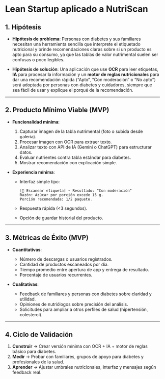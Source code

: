 # **Lean Startup aplicado a NutriScan** 

## **1. Hipótesis**

* **Hipótesis de problema**:
  Personas con diabetes y sus familiares necesitan una herramienta sencilla que interprete el etiquetado nutricional y brinde recomendaciones claras sobre si un producto es apto para su consumo, ya que las tablas de valor nutrimental suelen ser confusas o poco legibles.

* **Hipótesis de solución**:
  Una aplicación que use **OCR** para leer etiquetas, **IA** para procesar la información y un **motor de reglas nutricionales** para dar una recomendación rápida (“Apto”, “Con moderación” o “No apto”) será adoptada por personas con diabetes y cuidadores, siempre que sea fácil de usar y explique el porqué de la recomendación.

---

## **2. Producto Mínimo Viable (MVP)**

* **Funcionalidad mínima**:

  1. Capturar imagen de la tabla nutrimental (foto o subida desde galería).
  2. Procesar imagen con OCR para extraer texto.
  3. Analizar texto con API de IA (Gemini o ChatGPT) para estructurar datos.
  4. Evaluar nutrientes contra tabla estándar para diabetes.
  5. Mostrar recomendación con explicación simple.

* **Experiencia mínima**:

  * Interfaz simple tipo:

    ```
    [📸 Escanear etiqueta] → Resultado: "Con moderación"  
    Razón: Azúcar por porción excede 15 g.
    Porción recomendada: 1/2 paquete.
    ```
  * Respuesta rápida (<3 segundos).
  * Opción de guardar historial del producto.

---

## **3. Métricas de Éxito (MVP)**

* **Cuantitativas**:

  * Número de descargas o usuarios registrados.
  * Cantidad de productos escaneados por día.
  * Tiempo promedio entre apertura de app y entrega de resultado.
  * Porcentaje de usuarios recurrentes.

* **Cualitativas**:

  * Feedback de familiares y personas con diabetes sobre claridad y utilidad.
  * Opiniones de nutriólogos sobre precisión del análisis.
  * Solicitudes para ampliar a otros perfiles de salud (hipertensión, colesterol).

---

## **4. Ciclo de Validación**

1. **Construir** → Crear versión mínima con OCR + IA + motor de reglas básico para diabetes.
2. **Medir** → Probar con familiares, grupos de apoyo para diabetes y profesionales de la salud.
3. **Aprender** → Ajustar umbrales nutricionales, interfaz y mensajes según feedback real.

